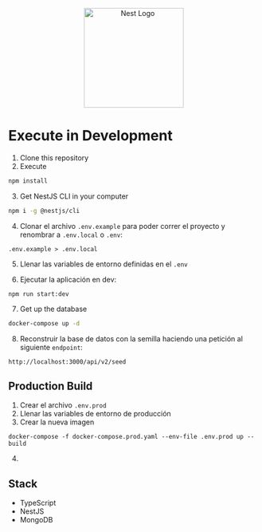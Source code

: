 <p align="center">
  <a href="http://nestjs.com/" target="blank"><img src="https://nestjs.com/img/logo-small.svg" width="200" alt="Nest Logo" /></a>
</p>

# Execute in Development

1. Clone this repository
2. Execute
```bash
npm install
```
3. Get NestJS CLI in your computer
```bash
npm i -g @nestjs/cli
```

4. Clonar el archivo ``.env.example`` para poder correr el proyecto y renombrar a ``.env.local`` o ``.env``:
```
.env.example > .env.local
```

5. Llenar las variables de entorno definidas en el `.env`

6. Ejecutar la aplicación en dev:
```
npm run start:dev
```

7. Get up the database
```bash
docker-compose up -d
```

8. Reconstruir la base de datos con la semilla haciendo una petición al siguiente ``endpoint``:
```
http://localhost:3000/api/v2/seed
```

## Production Build
1. Crear el archivo ```.env.prod```
2. Llenar las variables de entorno de producción
3. Crear la nueva imagen
```
docker-compose -f docker-compose.prod.yaml --env-file .env.prod up --build
```
4. 

## Stack
* TypeScript
* NestJS
* MongoDB
